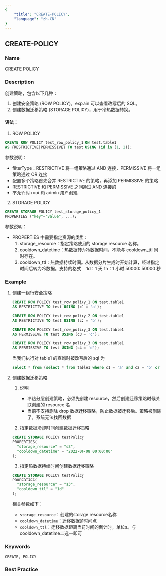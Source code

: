 ```yaml
---
{
    "title": "CREATE-POLICY",
    "language": "zh-CN"
}
---
```


<!--
Licensed to the Apache Software Foundation (ASF) under one
or more contributor license agreements.  See the NOTICE file
distributed with this work for additional information
regarding copyright ownership.  The ASF licenses this file
to you under the Apache License, Version 2.0 (the
"License"); you may not use this file except in compliance
with the License.  You may obtain a copy of the License at

  http://www.apache.org/licenses/LICENSE-2.0

Unless required by applicable law or agreed to in writing,
software distributed under the License is distributed on an
"AS IS" BASIS, WITHOUT WARRANTIES OR CONDITIONS OF ANY
KIND, either express or implied.  See the License for the
specific language governing permissions and limitations
under the License.
-->

## CREATE-POLICY

### Name

CREATE POLICY

### Description

创建策略，包含以下几种：

1. 创建安全策略 (ROW POLICY)，explain 可以查看改写后的 SQL。
2. 创建数据迁移策略 (STORAGE POLICY)，用于冷热数据转换。

#### 语法：

1. ROW POLICY
```sql
CREATE ROW POLICY test_row_policy_1 ON test.table1 
AS {RESTRICTIVE|PERMISSIVE} TO test USING (id in (1, 2));
```
参数说明：

- filterType：RESTRICTIVE 将一组策略通过 AND 连接，PERMISSIVE 将一组策略通过 OR 连接
- 配置多个策略首先合并 RESTRICTIVE 的策略，再添加 PERMISSIVE 的策略
- RESTRICTIVE 和 PERMISSIVE 之间通过 AND 连接的
- 不允许对 root 和 admin 用户创建

2. STORAGE POLICY
```sql
CREATE STORAGE POLICY test_storage_policy_1
PROPERTIES ("key"="value", ...);
```
参数说明：
- PROPERTIES 中需要指定资源的类型：
    1. storage_resource：指定策略使用的 storage resource 名称。
    2. cooldown_datetime：热数据转为冷数据时间，不能与 cooldown_ttl 同时存在。
    3. cooldown_ttl：热数据持续时间。从数据分片生成时开始计算，经过指定时间后转为冷数据。支持的格式：
        1d：1 天
        1h：1 小时
        50000: 50000 秒

### Example

1. 创建一组行安全策略

   ```sql
   CREATE ROW POLICY test_row_policy_1 ON test.table1 
   AS RESTRICTIVE TO test USING (c1 = 'a');
   ```
   ```sql
   CREATE ROW POLICY test_row_policy_2 ON test.table1 
   AS RESTRICTIVE TO test USING (c2 = 'b');
   ```
   ```sql
   CREATE ROW POLICY test_row_policy_3 ON test.table1 
   AS PERMISSIVE TO test USING (c3 = 'c');
   ```
   ```sql
   CREATE ROW POLICY test_row_policy_3 ON test.table1 
   AS PERMISSIVE TO test USING (c4 = 'd');
   ```

   当我们执行对 table1 的查询时被改写后的 sql 为

   ```sql
   select * from (select * from table1 where c1 = 'a' and c2 = 'b' or c3 = 'c' or c4 = 'd')
   ```
2. 创建数据迁移策略
    1. 说明
        - 冷热分层创建策略，必须先创建 resource，然后创建迁移策略时候关联创建的 resource 名
        - 当前不支持删除 drop 数据迁移策略，防止数据被迁移后。策略被删除了，系统无法找回数据
   
    2. 指定数据冷却时间创建数据迁移策略
    ```sql
    CREATE STORAGE POLICY testPolicy
    PROPERTIES(
      "storage_resource" = "s3",
      "cooldown_datetime" = "2022-06-08 00:00:00"
    );
    ```
    3. 指定热数据持续时间创建数据迁移策略
    ```sql
    CREATE STORAGE POLICY testPolicy
    PROPERTIES(
      "storage_resource" = "s3",
      "cooldown_ttl" = "1d"
    );
    ```
    相关参数如下：
    - `storage_resource`：创建的storage resource名称
    - `cooldown_datetime`：迁移数据的时间点
    - `cooldown_ttl`：迁移数据距离当前时间的倒计时，单位s。与cooldown_datetime二选一即可

### Keywords

    CREATE, POLICY

### Best Practice

